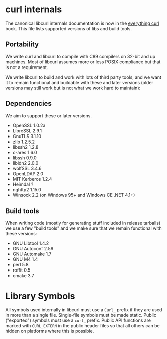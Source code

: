 <!--
Copyright (C) Daniel Stenberg, <daniel@haxx.se>, et al.

SPDX-License-Identifier: curl
-->

# curl internals

The canonical libcurl internals documentation is now in the [everything
curl](https://everything.curl.dev/internals) book. This file lists supported
versions of libs and build tools.

## Portability

 We write curl and libcurl to compile with C89 compilers on 32-bit and up
 machines. Most of libcurl assumes more or less POSIX compliance but that is
 not a requirement.

 We write libcurl to build and work with lots of third party tools, and we
 want it to remain functional and buildable with these and later versions
 (older versions may still work but is not what we work hard to maintain):

## Dependencies

 We aim to support these or later versions.

 - OpenSSL      1.0.2a
 - LibreSSL     2.9.1
 - GnuTLS       3.1.10
 - zlib         1.2.5.2
 - libssh2      1.2.8
 - c-ares       1.6.0
 - libssh       0.9.0
 - libidn2      2.0.0
 - wolfSSL      3.4.6
 - OpenLDAP     2.0
 - MIT Kerberos 1.2.4
 - Heimdal      ?
 - nghttp2      1.15.0
 - Winsock      2.2 (on Windows 95+ and Windows CE .NET 4.1+)

## Build tools

 When writing code (mostly for generating stuff included in release tarballs)
 we use a few "build tools" and we make sure that we remain functional with
 these versions:

 - GNU Libtool  1.4.2
 - GNU Autoconf 2.59
 - GNU Automake 1.7
 - GNU M4       1.4
 - perl         5.8
 - roffit       0.5
 - cmake        3.7

Library Symbols
===============

 All symbols used internally in libcurl must use a `Curl_` prefix if they are
 used in more than a single file. Single-file symbols must be made static.
 Public ("exported") symbols must use a `curl_` prefix. Public API functions
 are marked with `CURL_EXTERN` in the public header files so that all others
 can be hidden on platforms where this is possible.
